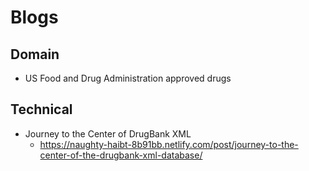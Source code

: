 # Blogs
## Domain
- US Food and Drug Administration approved drugs
## Technical
- Journey to the Center of DrugBank XML
  - https://naughty-haibt-8b91bb.netlify.com/post/journey-to-the-center-of-the-drugbank-xml-database/
